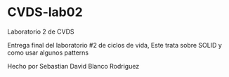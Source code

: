 # CVDS-lab02
Laboratorio 2 de CVDS

Entrega final del laboratorio #2 de ciclos de vida,
Este trata sobre SOLID y como usar algunos patterns 

Hecho por Sebastian David Blanco Rodriguez
